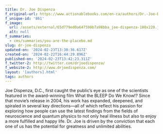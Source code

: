 ```yaml
---
title: Dr. Joe Dispenza
f_original-url: https://www.actionablebooks.com/en-ca/authors/Dr.-Joe-Dispenza/
f_unique-id: '861'
f_image:
  url: /assets/external/65d779ed0a647598b7a98bba_joe-dispenza-180x220.jpeg
  alt: null
f_summaries:
  - cms/summaries/you-are-the-placebo.md
slug: dr-joe-dispenza
updated-on: '2024-02-23T13:30:36.617Z'
created-on: '2024-02-22T16:44:29.896Z'
published-on: '2024-02-23T13:42:23.311Z'
f_twitter-2: http://twitter.com/drjoedispenza/
f_website-2: http://www.drjoedispenza.com/
layout: '[authors].html'
tags: authors
---
```


Joe Dispenza, D.C., first caught the public’s eye as one of the scientists featured in the award-winning film What the BLEEP Do We Know!? Since that movie’s release in 2004, his work has expanded, deepened, and spiraled in several key directions—all of which reflect his passion for exploring how people can use the latest findings from the fields of neuroscience and quantum physics to not only heal illness but also to enjoy a more fulfilled and happy life. Dr. Joe is driven by the conviction that each one of us has the potential for greatness and unlimited abilities.
